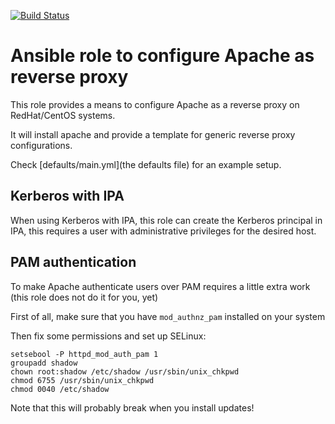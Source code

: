 [![Build Status](https://drone.element-networks.nl/api/badges/Ansible/role-apache_revproxy/status.svg)](https://drone.element-networks.nl/Ansible/role-apache_revproxy)

# Ansible role to configure Apache as reverse proxy
This role provides a means to configure Apache as a reverse proxy on RedHat/CentOS systems.

It will install apache and provide a template for generic reverse proxy configurations.

Check [defaults/main.yml](the defaults file) for an example setup.

## Kerberos with IPA
When using Kerberos with IPA, this role can create the Kerberos principal in IPA, this requires
a user with administrative privileges for the desired host.

## PAM authentication
To make Apache authenticate users over PAM requires a little extra work (this role does not do it for you, yet)

First of all, make sure that you have ```mod_authnz_pam``` installed on your system

Then fix some permissions and set up SELinux:
```
setsebool -P httpd_mod_auth_pam 1
groupadd shadow
chown root:shadow /etc/shadow /usr/sbin/unix_chkpwd
chmod 6755 /usr/sbin/unix_chkpwd
chmod 0040 /etc/shadow
```

Note that this will probably break when you install updates!
